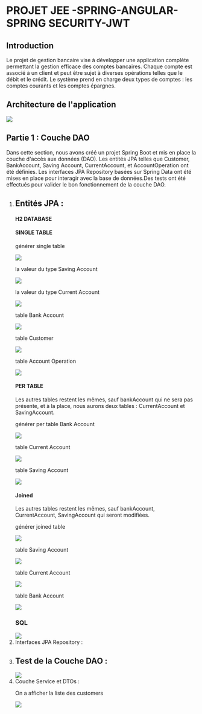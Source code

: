 <h1>PROJET JEE -SPRING-ANGULAR-SPRING SECURITY-JWT</h1> 
<h2>Introduction</h2>

<p>
Le projet de gestion bancaire vise à développer une application 
complète permettant la gestion efficace des comptes bancaires.
Chaque compte est associé à un client et peut être sujet à diverses 
opérations telles que le débit et le crédit. Le système prend en charge
deux types de comptes : les comptes courants et les comptes épargnes.
</p>

<h2>Architecture de l'application</h2>
<img src="captures/architectureebanking.PNG">
<h2>Partie 1 : Couche DAO</h2>
<p>Dans cette section, nous avons créé un projet Spring Boot et
mis en place la couche d'accès aux données (DAO). Les entités JPA telles que Customer,
BankAccount, Saving Account, CurrentAccount, et AccountOperation ont été définies. 
Les interfaces JPA Repository basées sur Spring Data ont été mises en place pour interagir 
avec la base de données.Des tests ont été effectués pour valider le bon fonctionnement de la couche DAO.</p>

<ol>
<li><h2>Entités JPA :</h2></li>
<h4>H2 DATABASE</h4>
     <h4>SINGLE TABLE</h4>
<p>générer single table</p>
<img src="captures/db_st_entity.PNG">
<p>la valeur du type Saving Account</p>
<img src="captures/db_st_entity_sa.PNG">
<p>la valeur du type Current Account</p>
<img src="captures/db_stçentity_ca.PNG">
<p>table Bank Account</p>

<img src="captures/single_table_bankAccount.PNG">
<p>table Customer</p>

<img src="captures/single_table_customer.PNG">
<p>table Account Operation</p>

<img src="captures/single_table_Account_operation.PNG">
<h4>PER TABLE</h4>
<p> Les autres tables restent les mêmes, sauf bankAccount qui ne sera pas présente, et à la place, nous aurons deux tables : CurrentAccount et SavingAccount.</p>
<p>générer per table Bank Account </p>
<img src="captures/per_table_entity.PNG">
<p>table Current Account</p>
<img src="captures/per_table_current_account.PNG">
<p>table Saving Account</p>
<img src="captures/per_table_saving_account.PNG">

<h4>Joined</h4>
<p> Les autres tables restent les mêmes, sauf bankAccount, CurrentAccount, SavingAccount qui seront modifiées.</p>
<p>générer joined table</p>
<img src="captures/joined_table_entity.PNG">
<p>table Saving Account</p>
<img src="captures/joined_saving_account.PNG">
<p>table Current Account</p>
<img src="captures/joined_current_account.PNG">
<p>table Bank Account</p>
<img src="captures/joined_bank_account.PNG">

<h3>SQL</h3>

<img src="captures/ebank_db_SQL.PNG">
<li>Interfaces JPA Repository :</li>

<li><h2>Test de la Couche DAO :</h2></li>
<img src="captures/view_account.PNG">
<li>Couche Service et DTOs :</li>
<p>On a afficher la liste des customers </p>
<img src="captures/customers.PNG">

</ol>
